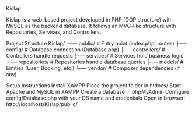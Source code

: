 Kislap

Kislap is a web-based project developed in PHP (OOP structure) with MySQL as the backend database. It follows an MVC-like structure with Repositories, Services, and Controllers.

Project Structure
Kislap/
 ├── public/               # Entry point (index.php, routes)
 ├── config/               # Database connection (Database.php)
 ├── controllers/          # Controllers handle requests
 ├── services/             # Services hold business logic
 ├── repositories/         # Repositories handle database queries
 ├── models/               # Entities (User, Booking, etc.)
 └── vendor/               # Composer dependencies (if any)

 Setup Instructions
Install XAMPP
Place the project folder in htdocs/
Start Apache and MySQL in XAMPP
Create a database in phpMyAdmin
Configure config/Database.php with your DB name and credentials
Open in browser:
http://localhost/Kislap/public/
